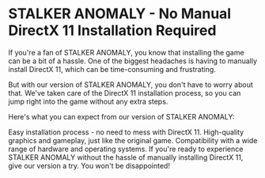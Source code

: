 # STALKER ANOMALY - No Manual DirectX 11 Installation Required
If you're a fan of STALKER ANOMALY, you know that installing the game can be a bit of a hassle. One of the biggest headaches is having to manually install DirectX 11, which can be time-consuming and frustrating.

But with our version of STALKER ANOMALY, you don't have to worry about that. We've taken care of the DirectX 11 installation process, so you can jump right into the game without any extra steps.

Here's what you can expect from our version of STALKER ANOMALY:

Easy installation process - no need to mess with DirectX 11.
High-quality graphics and gameplay, just like the original game.
Compatibility with a wide range of hardware and operating systems.
If you're ready to experience STALKER ANOMALY without the hassle of manually installing DirectX 11, give our version a try. You won't be disappointed!
